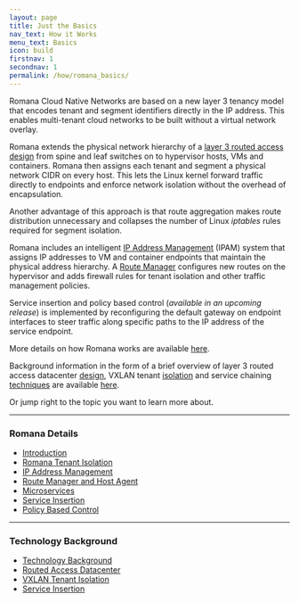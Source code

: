 ```yaml
---
layout: page
title: Just the Basics
nav_text: How it Works
menu_text: Basics
icon: build
firstnav: 1
secondnav: 1
permalink: /how/romana_basics/
---
```


Romana Cloud Native Networks are based on a new layer 3 tenancy model that encodes tenant and segment identifiers directly in the IP address. This enables multi-tenant cloud networks to be built without a virtual network overlay.

Romana extends the physical network hierarchy of a [layer 3 routed access design](/how/background/#routed-access-datacenter) from spine and leaf switches on to hypervisor hosts, VMs and containers. Romana then assigns each tenant and segment a physical network CIDR on every host. This lets the Linux kernel forward traffic directly to endpoints and enforce network isolation without the overhead of encapsulation. 

Another advantage of this approach is that route aggregation makes route distribution unnecessary and collapses the number of Linux *iptables* rules required for segment isolation.

Romana includes an intelligent [IP Address Management](/how/romana_details/#ip-address-management) (IPAM) system that assigns IP addresses to VM and container endpoints that maintain the physical address hierarchy. A [Route Manager](/how/romana_details/#route-manager-and-host-agent) configures new routes on the hypervisor and adds firewall rules for tenant isolation and other traffic management policies. 

Service insertion and policy based control (*available in an upcoming  release*) is implemented by reconfiguring the default gateway on endpoint interfaces to steer traffic along specific paths to the IP address of the service endpoint.

More details on how Romana works are available [here](/how/romana_details/). 

Background information in the form of a brief overview of layer 3 routed access datacenter [design](/how/background/#routed-access-datacenter),  VXLAN tenant [isolation](/how/background/#vxlan-tenant-isolation) and service chaining [techniques](/how/background/#service-insertion) 
are available [here](/how/background/).

Or jump right to the topic you want to learn more about.

---

### Romana Details  

- [Introduction](/how/romana_details/#introduction)
- [Romana Tenant Isolation](/how/romana_details/#romana-tenant-isolation)
- [IP Address Management](/how/romana_details/#ip-address-management)
- [Route Manager and Host Agent](/how/romana_details/#route-manager-and-host-agent) 
- [Microservices](/how/romana_details/#microservices) 
- [Service Insertion](/how/romana_details/#service-insertion) 
- [Policy Based Control](/how/romana_details/#policy-based-control)  


---

### Technology Background 

- [Technology Background](/how/background/)
- [Routed Access Datacenter](/how/background/#routed-access-datacenter)
- [VXLAN Tenant Isolation](/how/background/#vxlan-tenant-isolation)
- [Service Insertion](/how/background/#service-insertion) 


